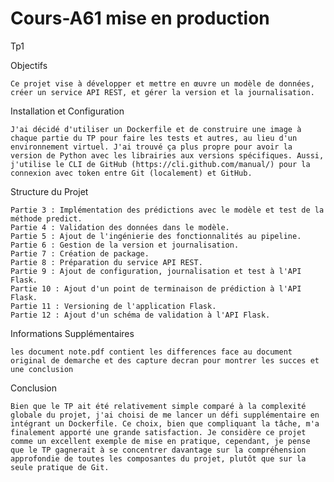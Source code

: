 # Cours-A61 mise en production

Tp1 

Objectifs

    Ce projet vise à développer et mettre en œuvre un modèle de données, créer un service API REST, et gérer la version et la journalisation.

Installation et Configuration

    J'ai décidé d'utiliser un Dockerfile et de construire une image à chaque partie du TP pour faire les tests et autres, au lieu d'un environnement virtuel. J'ai trouvé ça plus propre pour avoir la version de Python avec les librairies aux versions spécifiques. Aussi, j'utilise le CLI de GitHub (https://cli.github.com/manual/) pour la connexion avec token entre Git (localement) et GitHub.

Structure du Projet

    Partie 3 : Implémentation des prédictions avec le modèle et test de la méthode predict.
    Partie 4 : Validation des données dans le modèle.
    Partie 5 : Ajout de l'ingénierie des fonctionnalités au pipeline.
    Partie 6 : Gestion de la version et journalisation.
    Partie 7 : Création de package.
    Partie 8 : Préparation du service API REST.
    Partie 9 : Ajout de configuration, journalisation et test à l'API Flask.
    Partie 10 : Ajout d'un point de terminaison de prédiction à l'API Flask.
    Partie 11 : Versioning de l'application Flask.
    Partie 12 : Ajout d'un schéma de validation à l'API Flask.

Informations Supplémentaires

    les document note.pdf contient les differences face au document original de demarche et des capture decran pour montrer les succes et une conclusion

Conclusion 

    Bien que le TP ait été relativement simple comparé à la complexité globale du projet, j'ai choisi de me lancer un défi supplémentaire en intégrant un Dockerfile. Ce choix, bien que compliquant la tâche, m'a finalement apporté une grande satisfaction. Je considère ce projet comme un excellent exemple de mise en pratique, cependant, je pense que le TP gagnerait à se concentrer davantage sur la compréhension approfondie de toutes les composantes du projet, plutôt que sur la seule pratique de Git.
